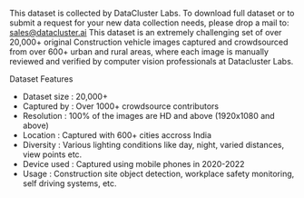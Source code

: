 This dataset is collected by DataCluster Labs. To download full dataset or to submit a request for your new data collection needs, please drop a mail to: sales@datacluster.ai
This dataset is an extremely challenging set of over 20,000+ original Construction vehicle images captured and crowdsourced from over 600+ urban and rural areas, where each image is manually reviewed and verified by computer vision professionals at Datacluster Labs.

Dataset Features
* Dataset size : 20,000+
* Captured by : Over 1000+ crowdsource contributors
* Resolution : 100% of the images are HD and above (1920x1080 and above)
* Location : Captured with 600+ cities accross India
* Diversity : Various lighting conditions like day, night, varied distances, view points etc.
* Device used : Captured using mobile phones in 2020-2022
* Usage : Construction site object detection, workplace safety monitoring, self driving systems, etc.